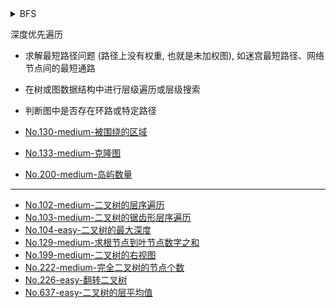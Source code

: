 <details>
<summary>BFS</summary>

- [xxx](#xxx)

</details>


深度优先遍历



* 求解最短路径问题 (路径上没有权重, 也就是未加权图), 如迷宫最短路径、网络节点间的最短通路
* 在树或图数据结构中进行层级遍历或层级搜索
* 判断图中是否存在环路或特定路径



* [No.130-medium-被围绕的区域](https://github.com/LuVx21/LeetCode/blob/master/leetcode/src/main/java/org/luvx/leetcode/java/medium/_130/Solution.java)
* [No.133-medium-克隆图](https://github.com/LuVx21/LeetCode/blob/master/leetcode/src/main/java/org/luvx/leetcode/java/medium/_133/Solution.java)
* [No.200-medium-岛屿数量](https://github.com/LuVx21/LeetCode/blob/master/leetcode/src/main/java/org/luvx/leetcode/java/medium/_200/Solution.java)

---

* [No.102-medium-二叉树的层序遍历](https://github.com/LuVx21/LeetCode/blob/master/leetcode/src/main/java/org/luvx/leetcode/java/medium/_102/Solution.java)
* [No.103-medium-二叉树的锯齿形层序遍历](https://github.com/LuVx21/LeetCode/blob/master/leetcode/src/main/java/org/luvx/leetcode/java/medium/_103/Solution.java)
* [No.104-easy-二叉树的最大深度](https://github.com/LuVx21/LeetCode/blob/master/leetcode/src/main/java/org/luvx/leetcode/java/easy/_104/Solution.java)
* [No.129-medium-求根节点到叶节点数字之和](https://github.com/LuVx21/LeetCode/blob/master/leetcode/src/main/java/org/luvx/leetcode/java/medium/_129/Solution.java)
* [No.199-medium-二叉树的右视图](https://github.com/LuVx21/LeetCode/blob/master/leetcode/src/main/java/org/luvx/leetcode/java/medium/_199/Solution.java)
* [No.222-medium-完全二叉树的节点个数](https://github.com/LuVx21/LeetCode/blob/master/leetcode/src/main/java/org/luvx/leetcode/java/medium/_222/Solution.java)
* [No.226-easy-翻转二叉树](https://github.com/LuVx21/LeetCode/blob/master/leetcode/src/main/java/org/luvx/leetcode/java/easy/_226/Solution.java)
* [No.637-easy-二叉树的层平均值](https://github.com/LuVx21/LeetCode/blob/master/leetcode/src/main/java/org/luvx/leetcode/java/easy/_637/Solution.java)
